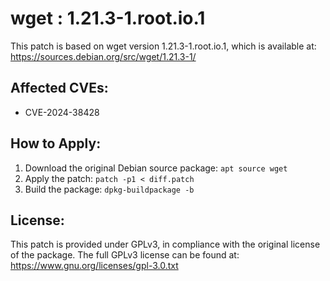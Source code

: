 # wget : 1.21.3-1.root.io.1

This patch is based on wget version 1.21.3-1.root.io.1, which is available at:
https://sources.debian.org/src/wget/1.21.3-1/

## Affected CVEs:
- CVE-2024-38428

## How to Apply:
1. Download the original Debian source package: `apt source wget`
2. Apply the patch: `patch -p1 < diff.patch`
3. Build the package: `dpkg-buildpackage -b`

## License:
This patch is provided under GPLv3, in compliance with the original license of the package.
The full GPLv3 license can be found at: https://www.gnu.org/licenses/gpl-3.0.txt
